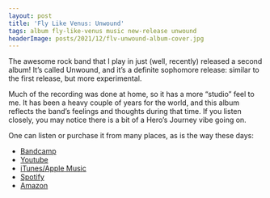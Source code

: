 ```yaml
---
layout: post
title: 'Fly Like Venus: Unwound'
tags: album fly-like-venus music new-release unwound
headerImage: posts/2021/12/flv-unwound-album-cover.jpg
---
```


The awesome rock band that I play in just (well, recently) released a second album! It&#8217;s called Unwound, and it&#8217;s a definite sophomore release: similar to the first release, but more experimental.

<!--more-->

Much of the recording was done at home, so it has a more &#8220;studio&#8221; feel to me. It has been a heavy couple of years for the world, and this album reflects the band&#8217;s feelings and thoughts during that time. If you listen closely, you may notice there is a bit of a Hero&#8217;s Journey vibe going on.

One can listen or purchase it from many places, as is the way these days:

  * [Bandcamp](https://flylikevenus.bandcamp.com/releases)
  * [Youtube](https://music.youtube.com/channel/UCZM6OHNCjdvKJvjseMNVihA)
  * [iTunes/Apple Music](https://music.apple.com/us/artist/fly-like-venus/1250934211)
  * [Spotify](https://open.spotify.com/artist/0UTm3Fpds4BVrvSFIGj2iD?si=bbO-4hnjQWqTSBm3MZWeog&dl_branch=1)
  * [Amazon](https://www.amazon.com/s?k=Fly+Like+Venus&i=digital-music)
